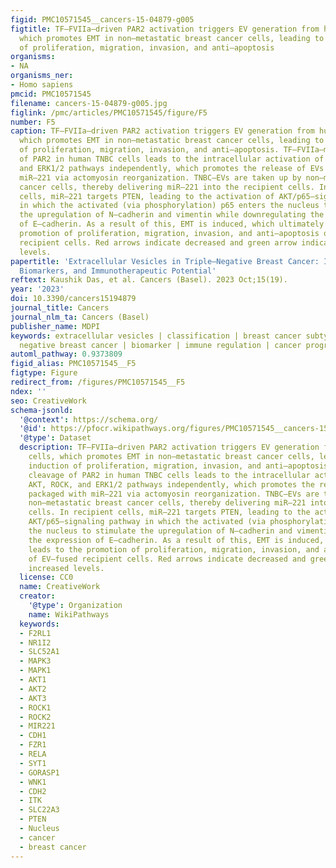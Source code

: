 ```yaml
---
figid: PMC10571545__cancers-15-04879-g005
figtitle: TF–FVIIa–driven PAR2 activation triggers EV generation from human TNBC cells,
  which promotes EMT in non–metastatic breast cancer cells, leading to the induction
  of proliferation, migration, invasion, and anti–apoptosis
organisms:
- NA
organisms_ner:
- Homo sapiens
pmcid: PMC10571545
filename: cancers-15-04879-g005.jpg
figlink: /pmc/articles/PMC10571545/figure/F5
number: F5
caption: TF–FVIIa–driven PAR2 activation triggers EV generation from human TNBC cells,
  which promotes EMT in non–metastatic breast cancer cells, leading to the induction
  of proliferation, migration, invasion, and anti–apoptosis. TF–FVIIa–mediated cleavage
  of PAR2 in human TNBC cells leads to the intracellular activation of AKT, ROCK,
  and ERK1/2 pathways independently, which promotes the release of EVs packaged with
  miR–221 via actomyosin reorganization. TNBC–EVs are taken up by non–metastatic breast
  cancer cells, thereby delivering miR–221 into the recipient cells. In recipient
  cells, miR–221 targets PTEN, leading to the activation of AKT/p65–signaling pathway
  in which the activated (via phosphorylation) p65 enters the nucleus to stimulate
  the upregulation of N–cadherin and vimentin while downregulating the expression
  of E–cadherin. As a result of this, EMT is induced, which ultimately leads to the
  promotion of proliferation, migration, invasion, and anti–apoptosis of EV–fused
  recipient cells. Red arrows indicate decreased and green arrow indicate increased
  levels.
papertitle: 'Extracellular Vesicles in Triple–Negative Breast Cancer: Immune Regulation,
  Biomarkers, and Immunotherapeutic Potential'
reftext: Kaushik Das, et al. Cancers (Basel). 2023 Oct;15(19).
year: '2023'
doi: 10.3390/cancers15194879
journal_title: Cancers
journal_nlm_ta: Cancers (Basel)
publisher_name: MDPI
keywords: extracellular vesicles | classification | breast cancer subtypes | triple
  negative breast cancer | biomarker | immune regulation | cancer progression | immunotherapy
automl_pathway: 0.9373809
figid_alias: PMC10571545__F5
figtype: Figure
redirect_from: /figures/PMC10571545__F5
ndex: ''
seo: CreativeWork
schema-jsonld:
  '@context': https://schema.org/
  '@id': https://pfocr.wikipathways.org/figures/PMC10571545__cancers-15-04879-g005.html
  '@type': Dataset
  description: TF–FVIIa–driven PAR2 activation triggers EV generation from human TNBC
    cells, which promotes EMT in non–metastatic breast cancer cells, leading to the
    induction of proliferation, migration, invasion, and anti–apoptosis. TF–FVIIa–mediated
    cleavage of PAR2 in human TNBC cells leads to the intracellular activation of
    AKT, ROCK, and ERK1/2 pathways independently, which promotes the release of EVs
    packaged with miR–221 via actomyosin reorganization. TNBC–EVs are taken up by
    non–metastatic breast cancer cells, thereby delivering miR–221 into the recipient
    cells. In recipient cells, miR–221 targets PTEN, leading to the activation of
    AKT/p65–signaling pathway in which the activated (via phosphorylation) p65 enters
    the nucleus to stimulate the upregulation of N–cadherin and vimentin while downregulating
    the expression of E–cadherin. As a result of this, EMT is induced, which ultimately
    leads to the promotion of proliferation, migration, invasion, and anti–apoptosis
    of EV–fused recipient cells. Red arrows indicate decreased and green arrow indicate
    increased levels.
  license: CC0
  name: CreativeWork
  creator:
    '@type': Organization
    name: WikiPathways
  keywords:
  - F2RL1
  - NR1I2
  - SLC52A1
  - MAPK3
  - MAPK1
  - AKT1
  - AKT2
  - AKT3
  - ROCK1
  - ROCK2
  - MIR221
  - CDH1
  - FZR1
  - RELA
  - SYT1
  - GORASP1
  - WNK1
  - CDH2
  - ITK
  - SLC22A3
  - PTEN
  - Nucleus
  - cancer
  - breast cancer
---
```

